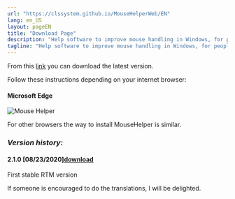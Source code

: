 ```yaml
---
url: "https://clssystem.github.io/MouseHelperWeb/EN"
lang: en_US
layout: pageEN
title: "Download Page"
description: "Help software to improve mouse handling in Windows, for people with motor disabilities such as Parkinson's disease"
tagline: "Help software to improve mouse handling in Windows, for people with motor disabilities such as Parkinson's disease"
---
```

From this [link](https://github.com/clssystem/MouseHelperReleases/releases/latest/download/MouseHelper.exe) you can download the latest version.

Follow these instructions depending on your internet browser:


#### Microsoft Edge

<div class="shadow-lg p-3 mb-5 bg-white rounded">
<img class="img-fluid" alt="Mouse Helper" src="https://clssystem.github.io/MouseHelperWeb/assets/images/EN/HowToInstallEdge.gif">
</div>

For other browsers the way to install MouseHelper is similar.


 
### <b><i>Version history:</i></b>

#### 2.1.0 [08/23/2020][download](https://github.com/clssystem/MouseHelperReleases/releases/download/v2.1.0/MouseHelper.exe)
   
First stable RTM version

If someone is encouraged to do the translations, I will be delighted.


